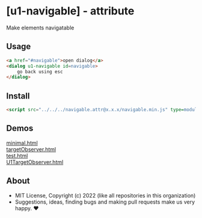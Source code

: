 # [u1-navigable] - attribute
Make elements navigatable

## Usage

```html
<a href="#navigable">open dialog</a>
<dialog u1-navigable id=navigable>
    go back using esc
</dialog>
```

## Install

```html
<script src="../../../navigable.attr@x.x.x/navigable.min.js" type=module></script>
```

## Demos

[minimal.html](http://gcdn.li/u1ui/navigable.attr@main/tests/minimal.html)  
[targetObserver.html](http://gcdn.li/u1ui/navigable.attr@main/tests/targetObserver.html)  
[test.html](http://gcdn.li/u1ui/navigable.attr@main/tests/test.html)  
[U1TargetObserver.html](http://gcdn.li/u1ui/navigable.attr@main/tests/U1TargetObserver.html)  

## About

- MIT License, Copyright (c) 2022 <u1> (like all repositories in this organization) <br>
- Suggestions, ideas, finding bugs and making pull requests make us very happy. ♥

